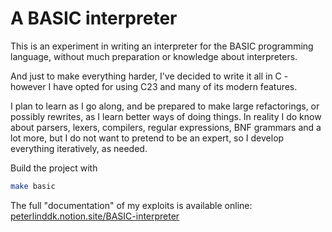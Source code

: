 # A BASIC interpreter

This is an experiment in writing an interpreter for the BASIC programming language, 
without much preparation or knowledge about interpreters.

And just to make everything harder, I've decided to write it all in C - however I have opted for using C23 and many of its modern features.

I plan to learn as I go along, and be prepared to make large refactorings, or possibly
rewrites, as I learn better ways of doing things. In reality I do know about parsers, 
lexers, compilers, regular expressions, BNF grammars and a lot more, but I do not want
to pretend to be an expert, so I develop everything iteratively, as needed.

Build the project with

```bash
make basic
```

The full "documentation" of my exploits is available online: [peterlinddk.notion.site/BASIC-interpreter](https://peterlinddk.notion.site/BASIC-interpreter-22d36f4e0a82809e8907c1f0f2076668)